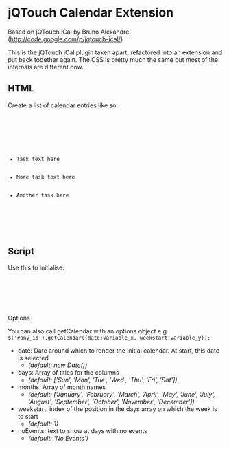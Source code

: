 jQTouch Calendar Extension
==========================

Based on jQTouch iCal by Bruno Alexandre (http://code.google.com/p/jqtouch-ical/)

This is the jQTouch iCal plugin taken apart, refactored into an extension and put back together again. The CSS is pretty much the same but most of the internals are different now.
	
HTML
----
Create a list of calendar entries like so:
<pre><code>
    <div id="any_id">
      <ul>
        <li><time datetime="2011-01-25T21:20Z">Task text here</time></li>
        <li><time datetime="2011-01-25T23:00Z">More task text here</time></li>
        <li><time datetime="2011-03-02T09:30Z">Another task here</time></li>
      </ul>
    </div>
</code></pre>

Script
------
Use this to initialise:
<pre><code>
<script type="text/javascript" charset="utf-8">
    var jQT = new $.jQTouch({});
    $(function() {
        $('#any_id').getCalendar(); //This is the important bit
    });
</script>
</code></pre>
Options
-------
You can also call getCalendar with an options object e.g.
    ```$('#any_id').getCalendar({date:variable_x, weekstart:variable_y});```

 * date: Date around which to render the initial calendar. At start, this date is selected 
   * _(default: new Date())_
 * days: Array of titles for the columns 
   * _(default: ['Sun', 'Mon', 'Tue', 'Wed', 'Thu', 'Fri', 'Sat'])_
 * months: Array of month names 
   * _(default: ['January', 'February', 'March', 'April', 'May', 'June', 'July', 'August', 'September', 'October', 'November', 'December'])_
 * weekstart: index of the position in the days array on which the week is to start
   * _(default: 1)_
 * noEvents: text to show at days with no events
   * _(default: 'No Events')_

